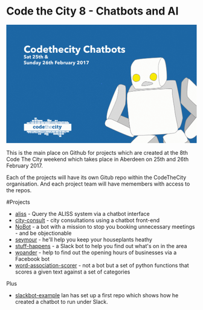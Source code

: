 # Code the City 8 - Chatbots and AI

![screenshot](https://github.com/CodeTheCity/CTC8/blob/master/ctc8_logo.gif)

This is the main place on Github for projects which are created at the 8th Code The City weekend which takes place in Aberdeen on 25th and 26th February 2017.

Each of the projects will have its own Gitub repo within the CodeTheCity organisation. And each project team will have memembers with access to the repos. 

#Projects

* [aliss](https://github.com/CodeTheCity/aliss) - Query the ALISS system via a chatbot interface
* [city-consult](https://github.com/CodeTheCity/city-consult) - city consultations using a chatbot front-end
* [NoBot](https://github.com/CodeTheCity/nobot) - a bot with a mission to stop you booking unnecessary meetings - and be objectionable
* [seymour](https://github.com/CodeTheCity/seymour) - he'll help you keep your houseplants heathy
* [stuff-happens](https://github.com/CodeTheCity/stuff-happens) - a Slack bot to help you find out what's on in the area
* [woander](https://github.com/CodeTheCity/woander) - help to find out the opening hours of businesses via a Facebook bot
* [word-association-scorer](https://github.com/digitalWestie/word-association-scorer) - not a bot but a set of python functions that scores a given text against a set of categories

Plus 

* [slackbot-example](https://github.com/CodeTheCity/slackbot-example) Ian has set up a first repo which shows how he created a chatbot to run under Slack.

